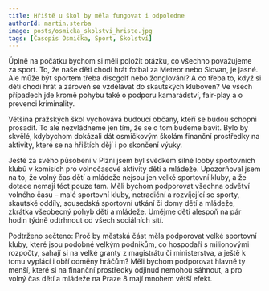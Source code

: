 ```yaml
---
title: Hřiště u škol by měla fungovat i odpoledne
authorId: martin.sterba
image: posts/osmicka_skolstvi_hriste.jpg
tags: [Časopis Osmička, Sport, Školství]
---
```


Úplně na počátku bychom si měli položit otázku, co všechno považujeme za sport. To, že naše děti chodí hrát fotbal za Meteor nebo Slovan, je jasné. Ale může být sportem třeba discgolf nebo žonglování? A co třeba to, když si děti chodí hrát a zároveň se vzdělávat do skautských kluboven? Ve všech případech jde kromě pohybu také o podporu kamarádství, fair-play a o prevenci kriminality.

Většina pražských škol vychovává budoucí občany, kteří se budou schopni prosadit. To ale nezvládneme jen tím, že se o tom budeme bavit. Bylo by skvělé, kdybychom dokázali dát osmičkovým školám finanční prostředky na aktivity, které se na hřištích dějí i po skončení výuky.

Ještě za svého působení v Plzni jsem byl svědkem silné lobby sportovních klubů v komisích pro volnočasové aktivity dětí a mládeže. Upozorňoval jsem na to, že volný čas dětí a mládeže nejsou jen velké sportovní kluby, a že dotace nemají téct pouze tam. Měli bychom podporovat všechna odvětví volného času – malé sportovní kluby, netradiční a rozvíjející se sporty, skautské oddíly, sousedská sportovní utkání či domy dětí a mládeže, zkrátka všeobecný pohyb dětí a mládeže. Umějme děti alespoň na pár hodin týdně odtrhnout od všech sociálních sítí.

Podtrženo sečteno: Proč by městská část měla podporovat velké sportovní kluby, které jsou podobné velkým podnikům, co hospodaří s milionovými rozpočty, sahají si na velké granty z magistrátu či ministerstva, a ještě k tomu vyplácí i obří odměny hráčům? Měli bychom podporovat hlavně ty menší, které si na finanční prostředky odjinud nemohou sáhnout, a pro volný čas dětí a mládeže na Praze 8 mají mnohem větší efekt.
